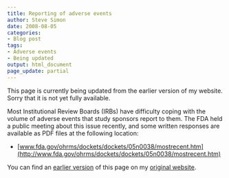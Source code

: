 ```yaml
---
title: Reporting of adverse events
author: Steve Simon
date: 2008-08-05
categories:
- Blog post
tags:
- Adverse events
- Being updated
output: html_document
page_update: partial
---
```

This page is currently being updated from the earlier version of my website. Sorry that it is not yet fully available.

Most Institutional Review Boards (IRBs) have difficulty coping with the
volume of adverse events that study sponsors report to them. The FDA
held a public meeting about this issue recently, and some written
responses are available as PDF files at the following location:

-   [www.fda.gov/ohrms/dockets/dockets/05n0038/mostrecent.htm](http://www.fda.gov/ohrms/dockets/dockets/05n0038/mostrecent.htm)

You can find an [earlier version][sim1] of this page on my [original website][sim2].

[sim1]: http://www.pmean.com/05/AdverseEvents.html
[sim2]: http://www.pmean.com/original_site.html
